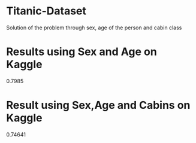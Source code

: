 # Titanic-Dataset
Solution of the problem through sex, age of the person and cabin class

# Results using Sex and Age on Kaggle
0.7985

# Result using Sex,Age and Cabins on Kaggle
0.74641
